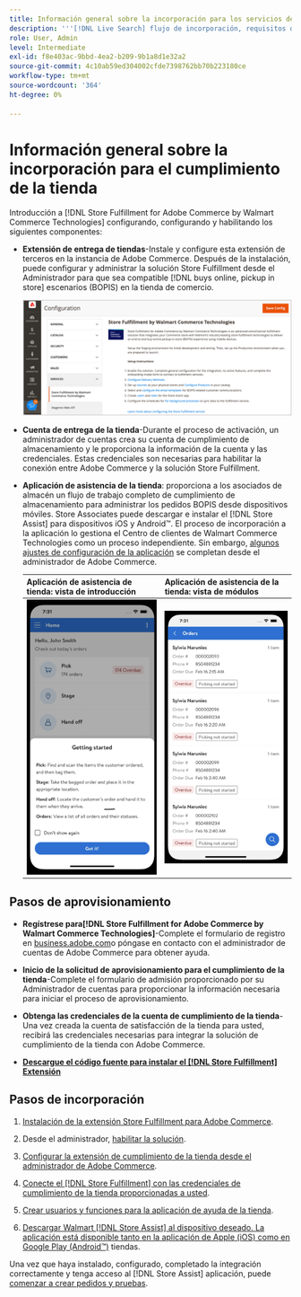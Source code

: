 ```yaml
---
title: Información general sobre la incorporación para los servicios de entrega de tiendas
description: '''[!DNL Live Search] flujo de incorporación, requisitos del sistema, límites y limitaciones".'
role: User, Admin
level: Intermediate
exl-id: f8e403ac-9bbd-4ea2-b209-9b1a8d1e32a2
source-git-commit: 4c10ab59ed304002cfde7398762bb70b223180ce
workflow-type: tm+mt
source-wordcount: '364'
ht-degree: 0%

---
```


# Información general sobre la incorporación para el cumplimiento de la tienda

Introducción a [!DNL Store Fulfillment for Adobe Commerce by Walmart Commerce Technologies] configurando, configurando y habilitando los siguientes componentes:

- **Extensión de entrega de tiendas**-Instale y configure esta extensión de terceros en la instancia de Adobe Commerce. Después de la instalación, puede configurar y administrar la solución Store Fulfillment desde el Administrador para que sea compatible [!DNL buys online, pickup in store] escenarios (BOPIS) en la tienda de comercio.

   ![[!DNL Store Fulfillment Service] configuración en la vista Administración](assets/store-fulfillment-admin-home.png)

- **Cuenta de entrega de la tienda**-Durante el proceso de activación, un administrador de cuentas crea su cuenta de cumplimiento de almacenamiento y le proporciona la información de la cuenta y las credenciales. Estas credenciales son necesarias para habilitar la conexión entre Adobe Commerce y la solución Store Fulfillment.

- **Aplicación de asistencia de la tienda**: proporciona a los asociados de almacén un flujo de trabajo completo de cumplimiento de almacenamiento para administrar los pedidos BOPIS desde dispositivos móviles. Store Associates puede descargar e instalar el [!DNL Store Assist] para dispositivos iOS y Android™. El proceso de incorporación a la aplicación lo gestiona el Centro de clientes de Walmart Commerce Technologies como un proceso independiente. Sin embargo, [algunos ajustes de configuración de la aplicación](user-setup.md) se completan desde el administrador de Adobe Commerce.

   | Aplicación de asistencia de tienda: vista de introducción | Aplicación de asistencia de la tienda: vista de módulos |
   |-------------------------------------------------------------------------------------------------------------|-----------------------------------------------------------------------------------------------|
   | ![[!DNL Store Assist App Getting Started] visualización en dispositivos móviles](assets/store-assist-get-started-small.png) | ![[!DNL Store Assist App Orders view] en dispositivo móvil](assets/store-assist-orders-small.png) |

## Pasos de aprovisionamiento

- **Regístrese para[!DNL Store Fulfillment for Adobe Commerce by Walmart Commerce Technologies]**-Complete el formulario de registro en [business.adobe.com](https://business.adobe.com/resources/store-fulfillment.html)o póngase en contacto con el administrador de cuentas de Adobe Commerce para obtener ayuda.

- **Inicio de la solicitud de aprovisionamiento para el cumplimiento de la tienda**-Complete el formulario de admisión proporcionado por su Administrador de cuentas para proporcionar la información necesaria para iniciar el proceso de aprovisionamiento.

- **Obtenga las credenciales de la cuenta de cumplimiento de la tienda**-Una vez creada la cuenta de satisfacción de la tienda para usted, recibirá las credenciales necesarias para integrar la solución de cumplimiento de la tienda con Adobe Commerce.

- **[Descargue el código fuente para instalar el [!DNL Store Fulfillment] Extensión](install.md)**

## Pasos de incorporación

1. [Instalación de la extensión Store Fulfillment para Adobe Commerce](install.md).

1. Desde el administrador, [habilitar la solución](enable-general.md).

1. [Configurar la extensión de cumplimiento de la tienda desde el administrador de Adobe Commerce](service-config-settings-overview.md).

1. [Conecte el [!DNL Store Fulfillment] con las credenciales de cumplimiento de la tienda proporcionadas a usted](connect-set-up-service.md).

1. [Crear usuarios y funciones para la aplicación de ayuda de la tienda](user-setup.md).

1. [Descargar Walmart [!DNL Store Assist] al dispositivo deseado. La aplicación está disponible tanto en la aplicación de Apple (iOS) como en Google Play (Android™)](app-setup.md) tiendas.

Una vez que haya instalado, configurado, completado la integración correctamente y tenga acceso al [!DNL Store Assist] aplicación, puede [comenzar a crear pedidos y pruebas](test-and-deploy.md).

